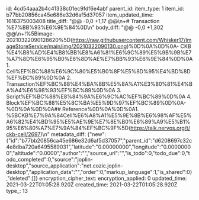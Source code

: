 id: 4cd54aaa2b4c41338c01ec9fdf6e4abf
parent_id: 
item_type: 1
item_id: b77bb20856ca45e686e32d6af5d37057
item_updated_time: 1616375003408
title_diff: "@@ -0,0 +1,17 @@\\n+# Transaction %E7%BB%93%E6%9E%84%0D\\n"
body_diff: "@@ -0,0 +1,302 @@\\n+!%5Bimage-20210322090128620%5D(https://raw.githubusercontent.com/Whisker17/ImageStoreService/main/img/20210322090130.png)%0D%0A%0D%0A- CKB %E4%B8%AD%E4%B8%BB%E8%A6%81%E6%9C%89%E5%9B%9B%E7%A7%8D%E6%95%B0%E6%8D%AE%E7%BB%93%E6%9E%84%0D%0A  1. Cell%EF%BC%88%E6%9C%80%E5%B0%8F%E5%8D%95%E4%BD%8D%EF%BC%89%0D%0A  2. Transaction%EF%BC%88%E4%BA%8B%E5%8A%A1%E3%80%81%E4%BA%A4%E6%98%93%EF%BC%89%0D%0A  3. Script%EF%BC%88%E8%84%9A%E6%9C%AC%EF%BC%89%0D%0A  4. Block%EF%BC%88%E5%8C%BA%E5%9D%97%EF%BC%89%0D%0A- %0D%0A%0D%0A## Reference%0D%0A%0D%0A1. %5BCKB%E7%9A%84Cell%E6%A8%A1%E5%9E%8B%E6%98%AF%E5%A6%82%E4%BD%95%E5%AE%9E%E7%8E%B0%E6%89%A9%E5%B1%95%E6%80%A7%E7%9A%84%EF%BC%9F%5D(https://talk.nervos.org/t/ckb-cell/2697)\\n"
metadata_diff: {"new":{"id":"b77bb20856ca45e686e32d6af5d37057","parent_id":"d6208697c32c4e8dba720a6495589031","latitude":"0.00000000","longitude":"0.00000000","altitude":"0.0000","author":"","source_url":"","is_todo":0,"todo_due":0,"todo_completed":0,"source":"joplin-desktop","source_application":"net.cozic.joplin-desktop","application_data":"","order":0,"markup_language":1,"is_shared":0},"deleted":[]}
encryption_cipher_text: 
encryption_applied: 0
updated_time: 2021-03-22T01:05:28.920Z
created_time: 2021-03-22T01:05:28.920Z
type_: 13